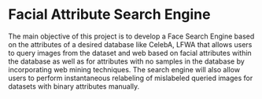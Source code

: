 # Facial Attribute Search Engine

The main objective of this project is to develop a Face Search Engine based on the attributes of a desired database like CelebA, LFWA that allows users to query images from the dataset and web based on facial attributes within the database as well as for attributes with no samples in the database by incorporating web mining techniques. The search engine will also allow users to perform instantaneous relabeling of mislabeled queried images for datasets with binary attributes manually.
